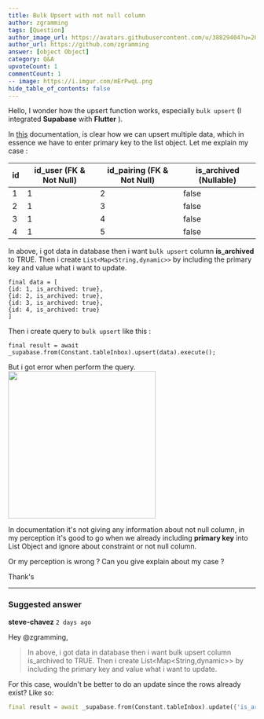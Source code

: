 ```yaml
---
title: Bulk Upsert with not null column
author: zgramming
tags: [Question]
author_image_url: https://avatars.githubusercontent.com/u/38829404?u=205777e46c675f088ecad68aee2005eace313de1&v=4
author_url: https://github.com/zgramming
answer: [object Object]
category: Q&A
upvoteCount: 1
commentCount: 1
-- image: https://i.imgur.com/mErPwqL.png
hide_table_of_contents: false
---
```


Hello, I wonder how the upsert function works, especially `bulk upsert` (I integrated **Supabase** with **Flutter** ).

In [this](https://supabase.io/docs/reference/javascript/upsert#bulk-upsert-your-data) documentation, is clear how we can upsert multiple data, which in essence we have to enter primary key to the list object. Let me explain my case : 

<table>
        <thead>
            <tr>
                <th>id</th>
                <th>id_user (FK & Not Null)</th>
                <th>id_pairing (FK & Not Null)</th>
                <th>is_archived (Nullable)</th>
            </tr>
        </thead>
        <tbody>
            <tr>
                <td>1</td>
                <td>1</td>
                <td>2</td>
                <td>false</td>
            </tr>
            <tr>
                <td>2</td>
                <td>1</td>
                <td>3</td>
                <td>false</td>
            </tr>
            <tr>
                <td>3</td>
                <td>1</td>
                <td>4</td>
                <td>false</td>
            </tr>
            <tr>
                <td>4</td>
                <td>1</td>
                <td>5</td>
                <td>false</td>
            </tr>
        </tbody>
    </table>

In above, i got data in database then i want `bulk upsert` column **is_archived** to TRUE. Then i create `List<Map<String,dynamic>>` by including the primary key and value what i want to update.
```
final data = [
{id: 1, is_archived: true}, 
{id: 2, is_archived: true}, 
{id: 3, is_archived: true},
{id: 4, is_archived: true}
]
```

Then i create query to `bulk upsert` like this : 

```
final result = await _supabase.from(Constant.tableInbox).upsert(data).execute();
```

But i got error when perform the query. 
<img src="https://user-images.githubusercontent.com/38829404/133627297-834d6047-a352-4165-a32d-90bd7c6e6ff7.jpeg" heigh="500" width="300"/>


In documentation it's not giving any information about not null column, in my perception it's good to go when we already including **primary key** into List Object and ignore about constraint or not null column. 

Or my perception is wrong ? Can you give explain about my case ? 

Thank's

---
### Suggested answer
__steve-chavez__ `2 days ago`

Hey @zgramming,

> In above, i got data in database then i want bulk upsert column is_archived to TRUE. Then i create List<Map<String,dynamic>> by including the primary key and value what i want to update.

For this case, wouldn't be better to do an update since the rows already exist? Like so:

```dart
final result = await _supabase.from(Constant.tableInbox).update({'is_archived': true).in('id', [1,2,3,4]).execute();
```

